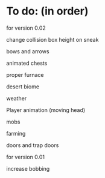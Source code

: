 # To do: (in order)
for version 0.02

change collision box height on sneak

bows and arrows

animated chests

proper furnace

desert biome

weather

Player animation (moving head)

mobs

farming

doors and trap doors


for version 0.01

increase bobbing
